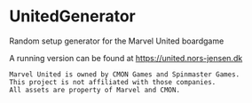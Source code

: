 # UnitedGenerator
Random setup generator for the Marvel United boardgame 

A running version can be found at https://united.nors-jensen.dk


    Marvel United is owned by CMON Games and Spinmaster Games. 
    This project is not affiliated with those companies.
    All assets are property of Marvel and CMON.